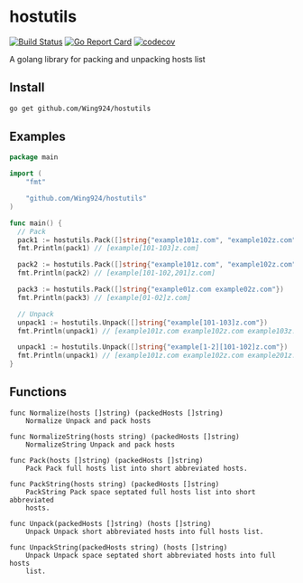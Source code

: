# hostutils

[![Build Status](https://travis-ci.org/Wing924/hostutils.svg?branch=addStrfunc)](https://travis-ci.org/Wing924/hostutils)
[![Go Report Card](https://goreportcard.com/badge/github.com/Wing924/hostutils)](https://goreportcard.com/report/github.com/Wing924/hostutils)
[![codecov](https://codecov.io/gh/Wing924/hostutils/branch/master/graph/badge.svg)](https://codecov.io/gh/Wing924/hostutils)

A golang library for packing and unpacking hosts list

## Install

```bash
go get github.com/Wing924/hostutils
```

## Examples

```go
package main

import (
    "fmt"

    "github.com/Wing924/hostutils"
)

func main() {
  // Pack
  pack1 := hostutils.Pack([]string{"example101z.com", "example102z.com", "example103z.com"})
  fmt.Println(pack1) // [example[101-103]z.com]

  pack2 := hostutils.Pack([]string{"example101z.com", "example102z.com", "example201z.com"})
  fmt.Println(pack2) // [example[101-102,201]z.com]

  pack3 := hostutils.Pack([]string{"example01z.com example02z.com"})
  fmt.Println(pack3) // [example[01-02]z.com]

  // Unpack
  unpack1 := hostutils.Unpack([]string{"example[101-103]z.com"})
  fmt.Println(unpack1) // [example101z.com example102z.com example103z.com]

  unpack1 := hostutils.Unpack([]string{"example[1-2][101-102]z.com"})
  fmt.Println(unpack1) // [example101z.com example102z.com example201z.com example201z.com]
}
```

## Functions

```
func Normalize(hosts []string) (packedHosts []string)
    Normalize Unpack and pack hosts

func NormalizeString(hosts string) (packedHosts []string)
    NormalizeString Unpack and pack hosts

func Pack(hosts []string) (packedHosts []string)
    Pack Pack full hosts list into short abbreviated hosts.

func PackString(hosts string) (packedHosts []string)
    PackString Pack space septated full hosts list into short abbreviated
    hosts.

func Unpack(packedHosts []string) (hosts []string)
    Unpack Unpack short abbreviated hosts into full hosts list.

func UnpackString(packedHosts string) (hosts []string)
    Unpack Unpack space septated short abbreviated hosts into full hosts
    list.
```
